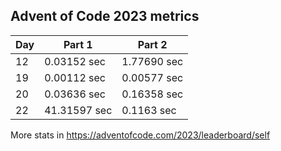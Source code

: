 ## Advent of Code 2023 metrics

| Day | Part 1 | Part 2 |
| --- | --- | --- |
| 12 | 0.03152 sec | 1.77690 sec |
| 19 | 0.00112 sec | 0.00577 sec |
| 20 | 0.03636 sec | 0.16358 sec |
| 22 | 41.31597 sec | 0.1163 sec |

More stats in https://adventofcode.com/2023/leaderboard/self